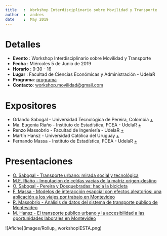 ```yaml
---
title   :  Workshop Interdisciplinario sobre Movilidad y Transporte
author  :  andres
date    :  May 2019
---
```


# Detalles
+ **Evento**  : Workshop Interdisciplinario sobre Movilidad y Transporte
+ **Fecha**   : Miércoles 5 de Junio de 2019
+ **Horario** : 9:30 - 16 
+ **Lugar**   : Facultad de Ciencias Económicas y Administración - UdelaR
+ **Programa**: [programa](Programa_Workshop_Movilidad_y_Transporte.pdf)
+ **Contacto**: [workshop.movilidad@gmail.com](mailto:workshop.movilidad@gmail.com)

# Expositores

+ Orlando Sabogal   - Universidad Tecnológica de Pereira, Colombia [+](https://orlando-sabogal.github.io/)
+ Ma. Eugenia Riaño - Instituto de Estadística, FCEA - UdelaR [+]()
+ Renzo Massobrio   - Facultad de Ingeniería - UdelaR [+]()
+ Martín Hansz      - Universidad Católica del Uruguay [+]()
+ Fernando Massa    - Instituto de Estadística, FCEA - UdelaR [+]()

# Presentaciones
- [O. Sabogal - Transporte urbano: mirada social y tecnológica](documentos/Transporte_Urbano_Mirada_Social_y_Tecnologica.pdf)
- [M.E. Riaño - Imputación de celdas vacias de la matriz origen-destino](documentos/Imputacion_Celdas_Vacias_de_la_Matriz_OD.pdf)
- [O. Sabogal - Pereira y Dosquebradas: hacia la bicicleta](documentos/CyclingTheCity.pdf)
- [F. Massa - Modelos de interacción esapcial con efectos aleatorios: una aplicación a los viajes por trabajo en Montevideo](documentos/Modelos_de_interaccion_espacial_con_efectos_aleatorios_aplicacion_a_los_viajes_por_trabajo_en_Montevideo.pdf)
- [R. Massobrio - Análisis de datos del sistema de transporte público de Montevideo](documentos/Analisis_de_Datos_del_sistema_de_transporte_publico_de_Montevideo.pdf)
- [M. Hansz - El transporte públlco urbano y la accesibilidad a las oportunidades laborales en Montevideo](documentos/Transporte_Urbano_y_Accesibilidad.pdf)



![Afiche](images/Rollup_ workshopIESTA.png)
